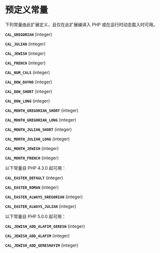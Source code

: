 预定义常量
==========

下列常量由此扩展定义，且仅在此扩展编译入 PHP 或在运行时动态载入时可用。

**`CAL_GREGORIAN`** (<span class="type">integer</span>)  
<span class="simpara"> </span>

**`CAL_JULIAN`** (<span class="type">integer</span>)  
<span class="simpara"> </span>

**`CAL_JEWISH`** (<span class="type">integer</span>)  
<span class="simpara"> </span>

**`CAL_FRENCH`** (<span class="type">integer</span>)  
<span class="simpara"> </span>

**`CAL_NUM_CALS`** (<span class="type">integer</span>)  
<span class="simpara"> </span>

**`CAL_DOW_DAYNO`** (<span class="type">integer</span>)  
<span class="simpara"> </span>

**`CAL_DOW_SHORT`** (<span class="type">integer</span>)  
<span class="simpara"> </span>

**`CAL_DOW_LONG`** (<span class="type">integer</span>)  
<span class="simpara"> </span>

**`CAL_MONTH_GREGORIAN_SHORT`** (<span class="type">integer</span>)  
<span class="simpara"> </span>

**`CAL_MONTH_GREGORIAN_LONG`** (<span class="type">integer</span>)  
<span class="simpara"> </span>

**`CAL_MONTH_JULIAN_SHORT`** (<span class="type">integer</span>)  
<span class="simpara"> </span>

**`CAL_MONTH_JULIAN_LONG`** (<span class="type">integer</span>)  
<span class="simpara"> </span>

**`CAL_MONTH_JEWISH`** (<span class="type">integer</span>)  
<span class="simpara"> </span>

**`CAL_MONTH_FRENCH`** (<span class="type">integer</span>)  
<span class="simpara"> </span>

以下常量自 PHP 4.3.0 起可用：

**`CAL_EASTER_DEFAULT`** (<span class="type">integer</span>)  
<span class="simpara"> </span>

**`CAL_EASTER_ROMAN`** (<span class="type">integer</span>)  
<span class="simpara"> </span>

**`CAL_EASTER_ALWAYS_GREGORIAN`** (<span class="type">integer</span>)  
<span class="simpara"> </span>

**`CAL_EASTER_ALWAYS_JULIAN`** (<span class="type">integer</span>)  
<span class="simpara"> </span>

以下常量自 PHP 5.0.0 起可用：

**`CAL_JEWISH_ADD_ALAFIM_GERESH`** (<span class="type">integer</span>)  
<span class="simpara"> </span>

**`CAL_JEWISH_ADD_ALAFIM`** (<span class="type">integer</span>)  
<span class="simpara"> </span>

**`CAL_JEWISH_ADD_GERESHAYIM`** (<span class="type">integer</span>)  
<span class="simpara"> </span>
